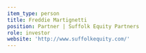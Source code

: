 ```yaml
---
item_type: person
title: Freddie Martignetti
position: Partner | Suffolk Equity Partners
role: investor
website: 'http://www.suffolkequity.com/'
---
```


